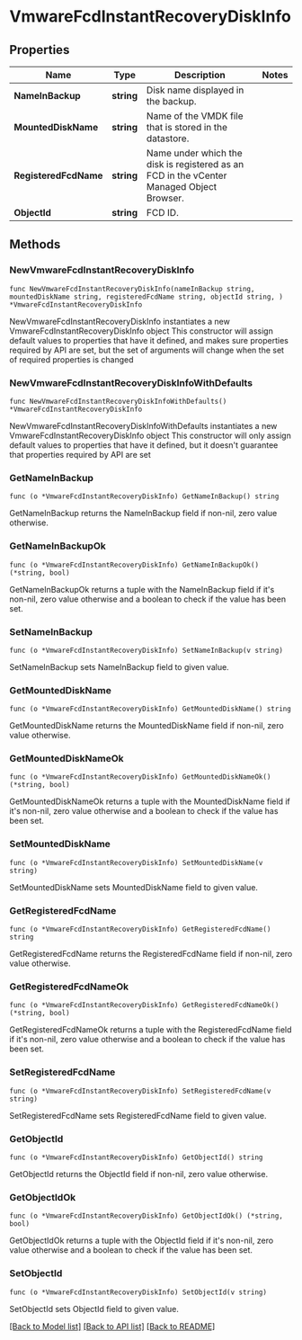 # VmwareFcdInstantRecoveryDiskInfo

## Properties

Name | Type | Description | Notes
------------ | ------------- | ------------- | -------------
**NameInBackup** | **string** | Disk name displayed in the backup. | 
**MountedDiskName** | **string** | Name of the VMDK file that is stored in the datastore. | 
**RegisteredFcdName** | **string** | Name under which the disk is registered as an FCD in the vCenter Managed Object Browser. | 
**ObjectId** | **string** | FCD ID. | 

## Methods

### NewVmwareFcdInstantRecoveryDiskInfo

`func NewVmwareFcdInstantRecoveryDiskInfo(nameInBackup string, mountedDiskName string, registeredFcdName string, objectId string, ) *VmwareFcdInstantRecoveryDiskInfo`

NewVmwareFcdInstantRecoveryDiskInfo instantiates a new VmwareFcdInstantRecoveryDiskInfo object
This constructor will assign default values to properties that have it defined,
and makes sure properties required by API are set, but the set of arguments
will change when the set of required properties is changed

### NewVmwareFcdInstantRecoveryDiskInfoWithDefaults

`func NewVmwareFcdInstantRecoveryDiskInfoWithDefaults() *VmwareFcdInstantRecoveryDiskInfo`

NewVmwareFcdInstantRecoveryDiskInfoWithDefaults instantiates a new VmwareFcdInstantRecoveryDiskInfo object
This constructor will only assign default values to properties that have it defined,
but it doesn't guarantee that properties required by API are set

### GetNameInBackup

`func (o *VmwareFcdInstantRecoveryDiskInfo) GetNameInBackup() string`

GetNameInBackup returns the NameInBackup field if non-nil, zero value otherwise.

### GetNameInBackupOk

`func (o *VmwareFcdInstantRecoveryDiskInfo) GetNameInBackupOk() (*string, bool)`

GetNameInBackupOk returns a tuple with the NameInBackup field if it's non-nil, zero value otherwise
and a boolean to check if the value has been set.

### SetNameInBackup

`func (o *VmwareFcdInstantRecoveryDiskInfo) SetNameInBackup(v string)`

SetNameInBackup sets NameInBackup field to given value.


### GetMountedDiskName

`func (o *VmwareFcdInstantRecoveryDiskInfo) GetMountedDiskName() string`

GetMountedDiskName returns the MountedDiskName field if non-nil, zero value otherwise.

### GetMountedDiskNameOk

`func (o *VmwareFcdInstantRecoveryDiskInfo) GetMountedDiskNameOk() (*string, bool)`

GetMountedDiskNameOk returns a tuple with the MountedDiskName field if it's non-nil, zero value otherwise
and a boolean to check if the value has been set.

### SetMountedDiskName

`func (o *VmwareFcdInstantRecoveryDiskInfo) SetMountedDiskName(v string)`

SetMountedDiskName sets MountedDiskName field to given value.


### GetRegisteredFcdName

`func (o *VmwareFcdInstantRecoveryDiskInfo) GetRegisteredFcdName() string`

GetRegisteredFcdName returns the RegisteredFcdName field if non-nil, zero value otherwise.

### GetRegisteredFcdNameOk

`func (o *VmwareFcdInstantRecoveryDiskInfo) GetRegisteredFcdNameOk() (*string, bool)`

GetRegisteredFcdNameOk returns a tuple with the RegisteredFcdName field if it's non-nil, zero value otherwise
and a boolean to check if the value has been set.

### SetRegisteredFcdName

`func (o *VmwareFcdInstantRecoveryDiskInfo) SetRegisteredFcdName(v string)`

SetRegisteredFcdName sets RegisteredFcdName field to given value.


### GetObjectId

`func (o *VmwareFcdInstantRecoveryDiskInfo) GetObjectId() string`

GetObjectId returns the ObjectId field if non-nil, zero value otherwise.

### GetObjectIdOk

`func (o *VmwareFcdInstantRecoveryDiskInfo) GetObjectIdOk() (*string, bool)`

GetObjectIdOk returns a tuple with the ObjectId field if it's non-nil, zero value otherwise
and a boolean to check if the value has been set.

### SetObjectId

`func (o *VmwareFcdInstantRecoveryDiskInfo) SetObjectId(v string)`

SetObjectId sets ObjectId field to given value.



[[Back to Model list]](../README.md#documentation-for-models) [[Back to API list]](../README.md#documentation-for-api-endpoints) [[Back to README]](../README.md)


